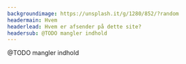 ```yaml
---
backgroundimage: https://unsplash.it/g/1280/852/?random
headermain: Hvem
headerlead: Hvem er afsender på dette site?
headersub: @TODO mangler indhold
---
```

@TODO mangler indhold
